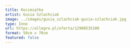 ```yaml
---
title: Kocimiętka
artist: Gusia Szlachciak
image: ../images/gusia_szlachciak-gusia-szlachciak.jpg
type: Inne
url: https://allegro.pl/oferta/12900535100
format: 50cm x 70cm
featured: false
---
```

